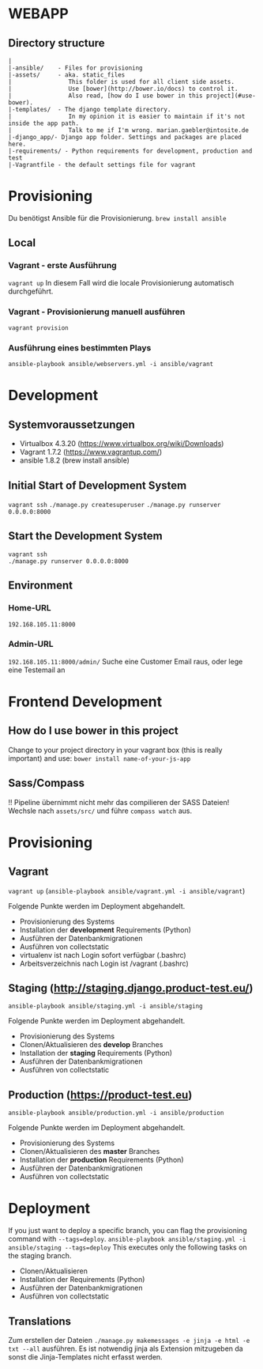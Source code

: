 # WEBAPP
## Directory structure

```text
|
|-ansible/    - Files for provisioning
|-assets/     - aka. static_files
|                This folder is used for all client side assets.
|                Use [bower](http://bower.io/docs) to control it.
|                Also read, [how do I use bower in this project](#use-bower).
|-templates/  - The django template directory.
|                In my opinion it is easier to maintain if it's not inside the app path.
|                Talk to me if I'm wrong. marian.gaebler@intosite.de
|-django_app/- Django app folder. Settings and packages are placed here.
|-requirements/ - Python requirements for development, production and test
|-Vagrantfile - the default settings file for vagrant
```

# Provisioning
Du benötigst Ansible für die Provisionierung.
``brew install ansible``

## Local
### Vagrant - erste Ausführung
``vagrant up``
In diesem Fall wird die locale Provisionierung automatisch durchgeführt.

### Vagrant - Provisionierung manuell ausführen
``vagrant provision``

### Ausführung eines bestimmten Plays
``ansible-playbook ansible/webservers.yml -i ansible/vagrant``


# Development
## Systemvoraussetzungen
* Virtualbox 4.3.20 (https://www.virtualbox.org/wiki/Downloads)
* Vagrant 1.7.2 (https://www.vagrantup.com/)
* ansible 1.8.2 (brew install ansible)

## Initial Start of Development System
``vagrant ssh``
``./manage.py createsuperuser``
``./manage.py runserver 0.0.0.0:8000``

## Start the Development System
```text
vagrant ssh
./manage.py runserver 0.0.0.0:8000
```

## Environment
### Home-URL
``192.168.105.11:8000``

### Admin-URL
``192.168.105.11:8000/admin/``
Suche eine Customer Email raus, oder lege eine Testemail an


# Frontend Development
## How do I use bower in this project <a name='use-bower' />
Change to your project directory in your vagrant box (this is really important) and use:
``bower install name-of-your-js-app``

## Sass/Compass
!! Pipeline übernimmt nicht mehr das compilieren der SASS Dateien!
Wechsle nach ``assets/src/`` und führe ``compass watch`` aus.


# Provisioning
## Vagrant
``vagrant up`` (``ansible-playbook ansible/vagrant.yml -i ansible/vagrant``)

Folgende Punkte werden im Deployment abgehandelt.

* Provisionierung des Systems
* Installation der **development** Requirements (Python) 
* Ausführen der Datenbankmigrationen
* Ausführen von collectstatic
* virtualenv ist nach Login sofort verfügbar (.bashrc)
* Arbeitsverzeichnis nach Login ist /vagrant (.bashrc) 


## Staging (http://staging.django.product-test.eu/)
``ansible-playbook ansible/staging.yml -i ansible/staging``

Folgende Punkte werden im Deployment abgehandelt.

* Provisionierung des Systems
* Clonen/Aktualisieren des **develop** Branches
* Installation der **staging** Requirements (Python)
* Ausführen der Datenbankmigrationen
* Ausführen von collectstatic


## Production (https://product-test.eu)
``ansible-playbook ansible/production.yml -i ansible/production``

Folgende Punkte werden im Deployment abgehandelt.

* Provisionierung des Systems
* Clonen/Aktualisieren des **master** Branches
* Installation der **production** Requirements (Python)
* Ausführen der Datenbankmigrationen
* Ausführen von collectstatic


# Deployment
If you just want to deploy a specific branch, you can flag the provisioning command with ``--tags=deploy``.
``ansible-playbook ansible/staging.yml -i ansible/staging --tags=deploy``
This executes only the following tasks on the staging branch.

* Clonen/Aktualisieren
* Installation der Requirements (Python)
* Ausführen der Datenbankmigrationen
* Ausführen von collectstatic



## Translations
Zum erstellen der Dateien 
``./manage.py makemessages -e jinja -e html -e txt --all`` 
ausführen. 
Es ist notwendig jinja als Extension mitzugeben da sonst die Jinja-Templates nicht erfasst werden.
